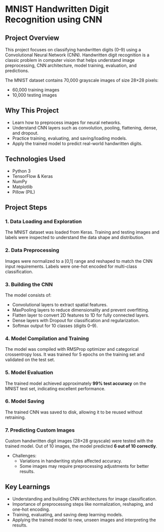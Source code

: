 # MNIST Handwritten Digit Recognition using CNN

## Project Overview
This project focuses on classifying handwritten digits (0–9) using a Convolutional Neural Network (CNN). Handwritten digit recognition is a classic problem in computer vision that helps understand image preprocessing, CNN architecture, model training, evaluation, and predictions.

The MNIST dataset contains 70,000 grayscale images of size 28×28 pixels:
- 60,000 training images
- 10,000 testing images

## Why This Project
- Learn how to preprocess images for neural networks.
- Understand CNN layers such as convolution, pooling, flattening, dense, and dropout.
- Practice training, evaluating, and saving/loading models.
- Apply the trained model to predict real-world handwritten digits.

## Technologies Used
- Python 3
- TensorFlow & Keras
- NumPy
- Matplotlib
- Pillow (PIL)

## Project Steps

### 1. Data Loading and Exploration
The MNIST dataset was loaded from Keras. Training and testing images and labels were inspected to understand the data shape and distribution.

### 2. Data Preprocessing
Images were normalized to a [0,1] range and reshaped to match the CNN input requirements. Labels were one-hot encoded for multi-class classification.

### 3. Building the CNN
The model consists of:
- Convolutional layers to extract spatial features.
- MaxPooling layers to reduce dimensionality and prevent overfitting.
- Flatten layer to convert 2D features to 1D for fully connected layers.
- Dense layers with Dropout for classification and regularization.
- Softmax output for 10 classes (digits 0–9).

### 4. Model Compilation and Training
The model was compiled with RMSProp optimizer and categorical crossentropy loss. It was trained for 5 epochs on the training set and validated on the test set.

### 5. Model Evaluation
The trained model achieved approximately **99% test accuracy** on the MNIST test set, indicating excellent performance.

### 6. Model Saving
The trained CNN was saved to disk, allowing it to be reused without retraining.

### 7. Predicting Custom Images
Custom handwritten digit images (28×28 grayscale) were tested with the trained model. Out of 10 images, the model predicted **6 out of 10 correctly**.  

- Challenges:
  - Variations in handwriting styles affected accuracy.
  - Some images may require preprocessing adjustments for better results.

## Key Learnings
- Understanding and building CNN architectures for image classification.
- Importance of preprocessing steps like normalization, reshaping, and one-hot encoding.
- Training, evaluating, and saving deep learning models.
- Applying the trained model to new, unseen images and interpreting the results.
